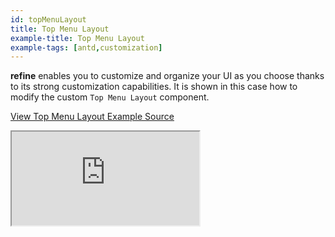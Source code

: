 ```yaml
---
id: topMenuLayout
title: Top Menu Layout
example-title: Top Menu Layout
example-tags: [antd,customization]
---
```


**refine** enables you to customize and organize your UI as you choose thanks to its strong customization capabilities. It is shown in this case how to modify the custom `Top Menu Layout` component.

[View Top Menu Layout Example Source](https://github.com/pankod/refine/tree/master/examples/customization/topMenuLayout)

<iframe loading="lazy" src="https://stackblitz.com//github/pankod/refine/tree/master/examples/customization/topMenuLayout?embed=1&view=preview&theme=dark&preset=node&ctl=1"
    style={{width: "100%", height:"80vh", border: "0px", borderRadius: "8px", overflow:"hidden"}}
    title="refine-top-menu-layout-example"
></iframe>
